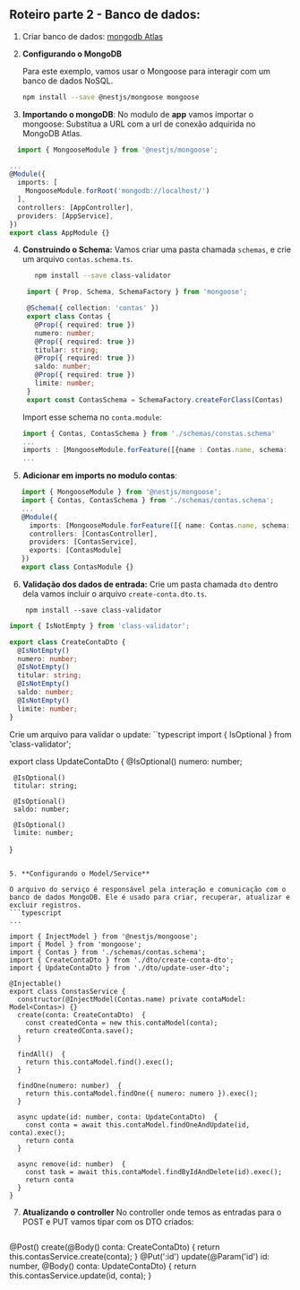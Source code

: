 ## Roteiro parte 2 - Banco de dados:

1. Criar banco de dados:
[mongodb Atlas](https://www.mongodb.com/pt-br/cloud/atlas/register)


2. **Configurando o MongoDB**

   Para este exemplo, vamos usar o Mongoose para interagir com um banco de dados NoSQL.

   ```bash
   npm install --save @nestjs/mongoose mongoose
   ```

3. **Importando o mongoDB**:
  No modulo de **app** vamos importar o mongoose:
Substitua a URL com a url de conexão adquirida no MongoDB Atlas.

  ```typescript
    import { MongooseModule } from '@nestjs/mongoose';
  ```
   ```typescript
   ...
   @Module({
     imports: [
       MongooseModule.forRoot('mongodb://localhost/')
     ],
     controllers: [AppController],
     providers: [AppService],
   })
   export class AppModule {}
   ```

4. **Construindo o Schema:**
  Vamos criar uma pasta chamada `schemas`, e crie um arquivo `contas.schema.ts`.

   ```bash
      npm install --save class-validator
   ```
   ```typescript
    import { Prop, Schema, SchemaFactory } from 'mongoose';

    @Schema({ collection: 'contas' })
    export class Contas {
      @Prop({ required: true })
      numero: number;
      @Prop({ required: true })
      titular: string;
      @Prop({ required: true })
      saldo: number;
      @Prop({ required: true })
      limite: number;
    }
    export const ContasSchema = SchemaFactory.createForClass(Contas)
   ```
   Import esse schema no `conta.module`:
    ```typescript
    import { Contas, ContasSchema } from './schemas/constas.schema'
    ... 
    imports : [MongooseModule.forFeature([{name : Contas.name, schema: ContasSchema}])],
    ...
    ```
    
5. **Adicionar em imports no modulo contas**:

```typescript
   import { MongooseModule } from '@nestjs/mongoose';
   import { Contas, ContasSchema } from './schemas/contas.schema';
   ...
   @Module({
     imports: [MongooseModule.forFeature([{ name: Contas.name, schema: ContasSchema }])],
     controllers: [ContasController],
     providers: [ContasService],
     exports: [ContasModule]
   })
   export class ContasModule {}
   ```

6. **Validação dos dados de entrada:**
  Crie um pasta chamada `dto` dentro dela vamos incluir o arquivo `create-conta.dto.ts`.
  ```
      npm install --save class-validator
  ```
  ```typescript
  import { IsNotEmpty } from 'class-validator';

  export class CreateContaDto {
    @IsNotEmpty()
    numero: number;
    @IsNotEmpty()
    titular: string;
    @IsNotEmpty()
    saldo: number;
    @IsNotEmpty()
    limite: number;
  }
  ```

Crie um arquivo para validar o update:
``typescript
   import { IsOptional } from 'class-validator';
   
   export class UpdateContaDto {
     @IsOptional()
     numero: number;
   
     @IsOptional()
     titular: string;
   
     @IsOptional()
     saldo: number;
   
     @IsOptional()
     limite: number;
   }
```

5. **Configurando o Model/Service**

O arquivo do serviço é responsável pela interação e comunicação com o banco de dados MongoDB. Ele é usado para criar, recuperar, atualizar e excluir registros.
```typescript
...

import { InjectModel } from '@nestjs/mongoose';
import { Model } from 'mongoose';
import { Contas } from './schemas/contas.schema';
import { CreateContaDto } from './dto/create-conta-dto';
import { UpdateContaDto } from './dto/update-user-dto';

@Injectable()
export class ConstasService {
  constructor(@InjectModel(Contas.name) private contaModel: Model<Contas>) {}
  create(conta: CreateContaDto)  {
    const createdConta = new this.contaModel(conta);
    return createdConta.save();
  }

  findAll()  {
    return this.contaModel.find().exec();
  }

  findOne(numero: number)  {
    return this.contaModel.findOne({ numero: numero }).exec();
  }

  async update(id: number, conta: UpdateContaDto)  {
    const conta = await this.contaModel.findOneAndUpdate(id, conta).exec();
    return conta
  }

  async remove(id: number)  {
    const task = await this.contaModel.findByIdAndDelete(id).exec();
    return conta
  }
}
```

7. **Atualizando o controller**
   No controller onde temos as entradas para o POST e PUT vamos tipar com os DTO criados:
   ```typescript
  @Post()
  create(@Body() conta: CreateContaDto) {
    return this.contasService.create(conta);
  }
  @Put(':id')
  update(@Param('id') id: number, @Body() conta: UpdateContaDto) {
    return this.contasService.update(id, conta);
  }
   
   ```
   
